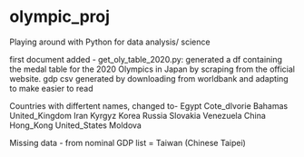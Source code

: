 # olympic_proj
Playing around with Python for data analysis/ science

first document added - get_oly_table_2020.py: generated a df containing
the medal table for the 2020 Olympics in Japan by scraping from the official website.
gdp csv generated by downloading from worldbank and adapting to make easier to read

Countries with differtent names, changed to-
Egypt
Cote_dIvorie
Bahamas
United_Kingdom
Iran
Kyrgyz
Korea
Russia
Slovakia
Venezuela
China
Hong_Kong
United_States
Moldova

Missing data -
from nominal GDP list = Taiwan (Chinese Taipei)

